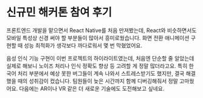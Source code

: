 # 신규민 해커톤 참여 후기

프론트엔드 개발을 맡으면서 React Native를 처음 만져봤는데, React와 비슷하면서도 모바일 특성상 신경 써야 할 부분들이 많아서 흥미로웠습니다.
화면 전환 애니메이션 구현할 때 성능 최적화가 생각보다 까다로워서 몇 번 막혔었어요.

음성 인식 기능 구현이 이번 프로젝트의 하이라이트였는데, 처음엔 단순할 줄 알았는데 실제로 해보니 노이즈 처리나 인식 정확도 향상 등 고려할 게 정말 많더라고요.
특히 한국어 처리 부분에서 예상 못한 버그들이 계속 나와서 스트레스받기도 했지만, 결국 해결했을 때의 성취감이 컸습니다.
팀원들이 늦은 시간까지 함께 디버깅해줘서 정말 고마웠어요.
다음에는 AR이나 VR 같은 더 새로운 기술에도 도전해보고 싶네요.
